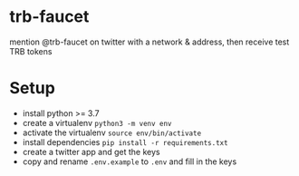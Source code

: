 # trb-faucet
mention @trb-faucet on twitter with a network &amp; address, then receive test TRB tokens

# Setup
- install python >= 3.7
- create a virtualenv `python3 -m venv env`
- activate the virtualenv `source env/bin/activate`
- install dependencies `pip install -r requirements.txt`
- create a twitter app and get the keys
- copy and rename `.env.example` to `.env` and fill in the keys
